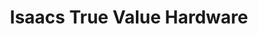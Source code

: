 ---
title: "Isaacs True Value Hardware"
url: /clayton/isaacs-true-value-hardware/
shop: hardware
---